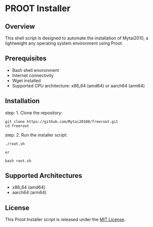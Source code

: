 # PROOT Installer

## Overview

This shell script is designed to automate the installation of Mytai2010, a lightweight any operating system environment using Proot.

## Prerequisites

- Bash shell environment
- Internet connectivity
- Wget installed
- Supported CPU architecture: x86_64 (amd64) or aarch64 (arm64)

## Installation

step: 1. Clone the repository:

    
    git clone https://github.com/Mytai20100/freeroot.git
    cd freeroot
    

step: 2. Run the installer script:

    
    ./root.sh
    
    or
   
    bash root.sh
    

## Supported Architectures

- x86_64 (amd64)
- aarch64 (arm64)

## License

This Proot Installer script is released under the [MIT License](LICENSE).
